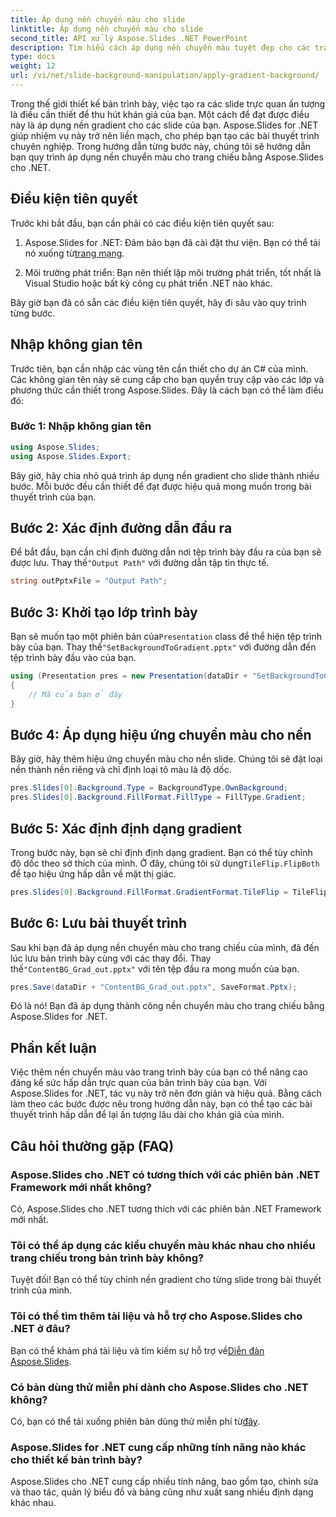 ```yaml
---
title: Áp dụng nền chuyển màu cho slide
linktitle: Áp dụng nền chuyển màu cho slide
second_title: API xử lý Aspose.Slides .NET PowerPoint
description: Tìm hiểu cách áp dụng nền chuyển màu tuyệt đẹp cho các trang chiếu PowerPoint của bạn bằng Aspose.Slides for .NET. Nâng cao bài thuyết trình của bạn!
type: docs
weight: 12
url: /vi/net/slide-background-manipulation/apply-gradient-background/
---
```


Trong thế giới thiết kế bản trình bày, việc tạo ra các slide trực quan ấn tượng là điều cần thiết để thu hút khán giả của bạn. Một cách để đạt được điều này là áp dụng nền gradient cho các slide của bạn. Aspose.Slides for .NET giúp nhiệm vụ này trở nên liền mạch, cho phép bạn tạo các bài thuyết trình chuyên nghiệp. Trong hướng dẫn từng bước này, chúng tôi sẽ hướng dẫn bạn quy trình áp dụng nền chuyển màu cho trang chiếu bằng Aspose.Slides cho .NET.

## Điều kiện tiên quyết

Trước khi bắt đầu, bạn cần phải có các điều kiện tiên quyết sau:

1.  Aspose.Slides for .NET: Đảm bảo bạn đã cài đặt thư viện. Bạn có thể tải nó xuống từ[trang mạng](https://releases.aspose.com/slides/net/).

2. Môi trường phát triển: Bạn nên thiết lập môi trường phát triển, tốt nhất là Visual Studio hoặc bất kỳ công cụ phát triển .NET nào khác.

Bây giờ bạn đã có sẵn các điều kiện tiên quyết, hãy đi sâu vào quy trình từng bước.

## Nhập không gian tên

Trước tiên, bạn cần nhập các vùng tên cần thiết cho dự án C# của mình. Các không gian tên này sẽ cung cấp cho bạn quyền truy cập vào các lớp và phương thức cần thiết trong Aspose.Slides. Đây là cách bạn có thể làm điều đó:

### Bước 1: Nhập không gian tên

```csharp
using Aspose.Slides;
using Aspose.Slides.Export;
```

Bây giờ, hãy chia nhỏ quá trình áp dụng nền gradient cho slide thành nhiều bước. Mỗi bước đều cần thiết để đạt được hiệu quả mong muốn trong bài thuyết trình của bạn.

## Bước 2: Xác định đường dẫn đầu ra

 Để bắt đầu, bạn cần chỉ định đường dẫn nơi tệp trình bày đầu ra của bạn sẽ được lưu. Thay thế`"Output Path"` với đường dẫn tập tin thực tế.

```csharp
string outPptxFile = "Output Path";
```

## Bước 3: Khởi tạo lớp trình bày

 Bạn sẽ muốn tạo một phiên bản của`Presentation` class để thể hiện tệp trình bày của bạn. Thay thế`"SetBackgroundToGradient.pptx"` với đường dẫn đến tệp trình bày đầu vào của bạn.

```csharp
using (Presentation pres = new Presentation(dataDir + "SetBackgroundToGradient.pptx"))
{
    // Mã của bạn ở đây
}
```

## Bước 4: Áp dụng hiệu ứng chuyển màu cho nền

Bây giờ, hãy thêm hiệu ứng chuyển màu cho nền slide. Chúng tôi sẽ đặt loại nền thành nền riêng và chỉ định loại tô màu là độ dốc.

```csharp
pres.Slides[0].Background.Type = BackgroundType.OwnBackground;
pres.Slides[0].Background.FillFormat.FillType = FillType.Gradient;
```

## Bước 5: Xác định định dạng gradient

Trong bước này, bạn sẽ chỉ định định dạng gradient. Bạn có thể tùy chỉnh độ dốc theo sở thích của mình. Ở đây, chúng tôi sử dụng`TileFlip.FlipBoth` để tạo hiệu ứng hấp dẫn về mặt thị giác.

```csharp
pres.Slides[0].Background.FillFormat.GradientFormat.TileFlip = TileFlip.FlipBoth;
```

## Bước 6: Lưu bài thuyết trình

 Sau khi bạn đã áp dụng nền chuyển màu cho trang chiếu của mình, đã đến lúc lưu bản trình bày cùng với các thay đổi. Thay thế`"ContentBG_Grad_out.pptx"` với tên tệp đầu ra mong muốn của bạn.

```csharp
pres.Save(dataDir + "ContentBG_Grad_out.pptx", SaveFormat.Pptx);
```

Đó là nó! Bạn đã áp dụng thành công nền chuyển màu cho trang chiếu bằng Aspose.Slides for .NET.

## Phần kết luận

Việc thêm nền chuyển màu vào trang trình bày của bạn có thể nâng cao đáng kể sức hấp dẫn trực quan của bản trình bày của bạn. Với Aspose.Slides for .NET, tác vụ này trở nên đơn giản và hiệu quả. Bằng cách làm theo các bước được nêu trong hướng dẫn này, bạn có thể tạo các bài thuyết trình hấp dẫn để lại ấn tượng lâu dài cho khán giả của mình.

## Câu hỏi thường gặp (FAQ)

### Aspose.Slides cho .NET có tương thích với các phiên bản .NET Framework mới nhất không?
Có, Aspose.Slides cho .NET tương thích với các phiên bản .NET Framework mới nhất.

### Tôi có thể áp dụng các kiểu chuyển màu khác nhau cho nhiều trang chiếu trong bản trình bày không?
Tuyệt đối! Bạn có thể tùy chỉnh nền gradient cho từng slide trong bài thuyết trình của mình.

### Tôi có thể tìm thêm tài liệu và hỗ trợ cho Aspose.Slides cho .NET ở đâu?
 Bạn có thể khám phá tài liệu và tìm kiếm sự hỗ trợ về[Diễn đàn Aspose.Slides](https://forum.aspose.com/).

### Có bản dùng thử miễn phí dành cho Aspose.Slides cho .NET không?
 Có, bạn có thể tải xuống phiên bản dùng thử miễn phí từ[đây](https://releases.aspose.com/).

### Aspose.Slides for .NET cung cấp những tính năng nào khác cho thiết kế bản trình bày?
Aspose.Slides cho .NET cung cấp nhiều tính năng, bao gồm tạo, chỉnh sửa và thao tác, quản lý biểu đồ và bảng cũng như xuất sang nhiều định dạng khác nhau.
